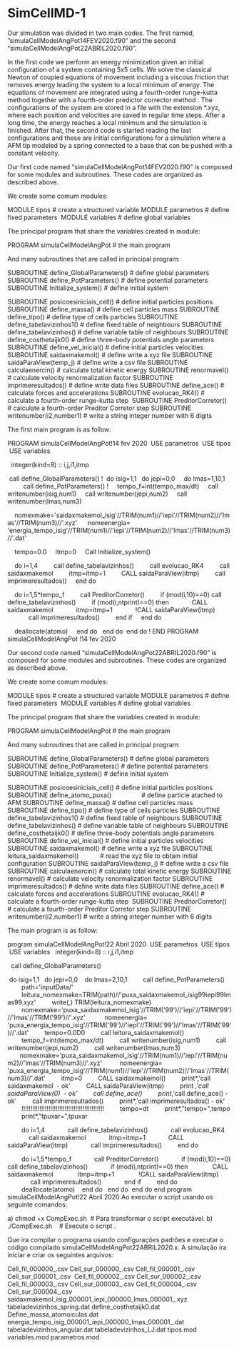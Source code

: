 # SimCellMD-1

Our simulation was divided in two main codes. The first named,
”simulaCellModelAngPot14FEV2020.f90” and the second “simulaCellModelAngPot22ABRIL2020.f90”.

In the first code we perform an energy minimization given an initial configuration of a system containing 5x5 cells. We solve the classical Newton of coupled equations of movement including a viscous friction that removes energy leading the system to a local minimum of energy. The equations of movement are integrated using a fourth-order runge-kutta method together with a fourth-order predictor corrector method . The configurations of the system are stored in a file with the extension *.xyz, where each position and velocities are saved in regular time steps. After a long time, the energy reaches a local minimum and the simulation is finished.
After that, the second code is started reading the last configurations and these are initial configurations for a simulation where a AFM tip modeled by a spring connected to a base that can be pushed with a constant velocity.  

Our first code named “simulaCellModelAngPot14FEV2020.f90” is composed for some modules and subroutines. These codes are organized as described above.

We create some comum modules:

MODULE tipos # create a structured variable
MODULE parametros # define fixed parameters 
MODULE variables # define global variables

The principal program that share the variables created in module:

PROGRAM simulaCellModelAngPot # the main program

And many subroutines that are called in principal program:

SUBROUTINE define_GlobalParameters() # define global parameters
SUBROUTINE define_PotParameters() # define potential parameters
SUBROUTINE Initialize_system() # define initial system

SUBROUTINE posicoesiniciais_cell() # define initial particles positions
SUBROUTINE define_massa() # define cell particles mass
SUBROUTINE define_tipo() # define type of cells particles
SUBROUTINE define_tabelavizinhos1() # define fixed table of neighbours
SUBROUTINE define_tabelavizinhos() # define variable table of neighbours
SUBROUTINE define_costhetaijk0() # define three-body potentials angle parameters SUBROUTINE define_vel_inicial() # define initial particles velocities
SUBROUTINE saidaxmakemol() # define write a xyz file
SUBROUTINE saidaParaView(temp_j) # define write a csv file
SUBROUTINE calculaenercin() # calculate total kinetic energy
SUBROUTINE renormavel() # calculate velocity renormalization factor
SUBROUTINE imprimeresultados() # define write data files
SUBROUTINE define_ace() # calculate forces and accelerations
SUBROUTINE evolucao_RK4() # calculate a fourth-order runge-kutta step 
SUBROUTINE PreditorCorretor() # calculate a fourth-order Preditor Corretor step
SUBROUTINE writenumber(i2,number1) # write a string integer number with 6 digits


The first main program is as follow:

PROGRAM simulaCellModelAngPot!14 fev 2020
 USE parametros
 USE tipos
 USE variables

  integer(kind=8) :: i,j,i1,itmp

 call define_GlobalParameters()
!
 do isig=1,1
  do jepi=0,0
    do lmas=1,10,1
    
    call define_PotParameters()
!
    tempo_f=int(tempo_max/dt)
    call writenumber(isig,num1)
    call writenumber(jepi,num2)
    call writenumber(lmas,num3)

    nomexmake='saidaxmakemol_isig'//TRIM(num1)//'iepi'//TRIM(num2)//'lmas'//TRIM(num3)//'.xyz' 
    nomeenergia= 'energia_tempo_isig'//TRIM(num1)//'iepi'//TRIM(num2)//'lmas'//TRIM(num3)//'.dat'

    tempo=0.0
    itmp=0
    Call Initialize_system()

    do i=1,4
        call define_tabelavizinhos()
        call evolucao_RK4
        call saidaxmakemol
        itmp=itmp+1
        CALL saidaParaView(itmp)
        call imprimeresultados()
    end do

    do i=1,5*tempo_f
        call PreditorCorretor()
        if (mod(i,10)==0) call define_tabelavizinhos()
        if (mod(i,ntprint)==0) then
            CALL saidaxmakemol
            itmp=itmp+1
            !CALL saidaParaView(itmp)
            call imprimeresultados()
        end if
    end do

    deallocate(atomo)
    end do
  end do
 end do
!
END PROGRAM simulaCellModelAngPot !14 fev 2020

Our second code named “simulaCellModelAngPot22ABRIL2020.f90” is composed for some modules and subroutines. These codes are organized as described above.

We create some comum modules:

MODULE tipos # create a structured variable
MODULE parametros # define fixed parameters 
MODULE variables # define global variables

The principal program that share the variables created in module:

PROGRAM simulaCellModelAngPot # the main program

And many subroutines that are called in principal program:

SUBROUTINE define_GlobalParameters() # define global parameters
SUBROUTINE define_PotParameters() # define potential parameters
SUBROUTINE Initialize_system() # define initial system

SUBROUTINE posicoesiniciais_cell() # define initial particles positions
SUBROUTINE define_atomo_puxa()                 # define particle atached to AFM
SUBROUTINE define_massa() # define cell particles mass
SUBROUTINE define_tipo() # define type of cells particles
SUBROUTINE define_tabelavizinhos1() # define fixed table of neighbours
SUBROUTINE define_tabelavizinhos() # define variable table of neighbours
SUBROUTINE define_costhetaijk0() # define three-body potentials angle parameters SUBROUTINE define_vel_inicial() # define initial particles velocities
SUBROUTINE saidaxmakemol() # define write a xyz file
SUBROUTINE leitura_saidaxmakemol()            # read the xyz file to obtain initial configuration
SUBROUTINE saidaParaView(temp_j) # define write a csv file
SUBROUTINE calculaenercin() # calculate total kinetic energy
SUBROUTINE renormavel() # calculate velocity renormalization factor
SUBROUTINE imprimeresultados() # define write data files
SUBROUTINE define_ace() # calculate forces and accelerations
SUBROUTINE evolucao_RK4() # calculate a fourth-order runge-kutta step 
SUBROUTINE PreditorCorretor() # calculate a fourth-order Preditor Corretor step
SUBROUTINE writenumber(i2,number1) # write a string integer number with 6 digits

















The main program is as follow:

program simulaCellModelAngPot!22 Abril 2020
 USE parametros
 USE tipos
 USE variables
  integer(kind=8) :: i,j,i1,itmp

  call define_GlobalParameters()

 do isig=1,1
  do jepi=0,0
   do lmas=2,10,1
        call define_PotParameters()
        path='inputData/'
        leitura_nomexmake=TRIM(path)//'puxa_saidaxmakemol_isig99iepi99lmas99.xyz'
        write(*,*) TRIM(leitura_nomexmake)
        nomexmake='puxa_saidaxmakemol_isig'//TRIM('99')//'iepi'//TRIM('99')//'lmas'//TRIM('99')//'.xyz'  
        nomeenergia= 'puxa_energia_tempo_isig'//TRIM('99')//'iepi'//TRIM('99')//'lmas'//TRIM('99')//'.dat'
        tempo=0.0D0
        call leitura_saidaxmakemol()
        tempo_f=int(tempo_max/dt)
        call writenumber(isig,num1)
        call writenumber(jepi,num2)
        call writenumber(lmas,num3)
       nomexmake='puxa_saidaxmakemol_isig'//TRIM(num1)//'iepi'//TRIM(num2)//'lmas'//TRIM(num3)//'.xyz'  
       nomeenergia= 'puxa_energia_tempo_isig'//TRIM(num1)//'iepi'//TRIM(num2)//'lmas'//TRIM(num3)//'.dat'
        itmp=0
        CALL saidaxmakemol()
        print*,'call saidaxmakemol  - ok'
        CALL saidaParaView(itmp)
        print *,'call saidaParaView(0)  - ok'
        call define_ace()
        print*,'call define_ace() - ok'
        call imprimeresultados()
        print*,'call imprimeresultados() - ok'
        !!!!!!!!!!!!!!!!!!!!!!!!!!!!!!!!!!!!!!!!!!!!!!
        tempo=dt
        print*,"tempo=",tempo
        print*,"tpuxar=",tpuxar        

        do i=1,4
            call define_tabelavizinhos()
            call evolucao_RK4
            call saidaxmakemol
            itmp=itmp+1
            CALL saidaParaView(itmp)
            call imprimeresultados()
        end do

        do i=1,5*tempo_f
            call PreditorCorretor()
            if (mod(i,10)==0) call define_tabelavizinhos()
            if (mod(i,ntprint)==0) then
             CALL saidaxmakemol
             itmp=itmp+1
             !CALL saidaParaView(itmp)
             call imprimeresultados()
            end if
        end do
        deallocate(atomo)
   end do
  end do
 end do
end program simulaCellModelAngPot!22 Abril 2020
Ao executar o script usando os seguinte comandos:

a) chmod +x CompExec.sh  # Para transformar o script executável.
b) ./CompExec.sh    # Execute o script .

Que ira compilar o programa usando configurações padrões e executar o código compilado simulaCellModelAngPot22ABRIL2020.x.
A simulação ira iniciar e criar os seguintes arquivos:

Cell_fil_000000_.csv
Cell_sur_000000_.csv
Cell_fil_000001_.csv
Cell_sur_000001_.csv 
Cell_fil_000002_.csv
Cell_sur_000002_.csv
Cell_fil_000003_.csv
Cell_sur_000003_.csv
Cell_fil_000004_.csv
Cell_sur_000004_.csv
saidaxmakemol_isig_000001_iepi_000000_lmas_000001_.xyz
tabeladevizinhos_spring.dat
define_costhetaijk0.dat  
Define_massa_atomoiculas.dat
energia_tempo_isig_000001_iepi_000000_lmas_000001_.dat 
tabeladevizinhos_angular.dat
tabeladevizinhos_LJ.dat
tipos.mod
variables.mod
parametros.mod




